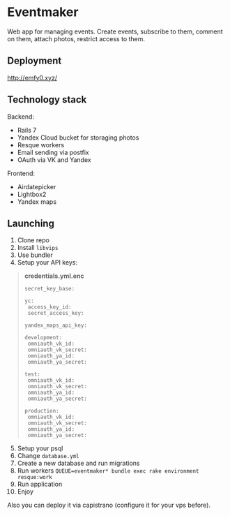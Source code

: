 # Eventmaker
Web app for managing events. Create events, subscribe to them, comment on them, attach photos, restrict access to them.

## Deployment
http://emfy0.xyz/

## Technology stack
Backend:
* Rails 7
* Yandex Cloud bucket for storaging photos
* Resque workers
* Email sending via postfix
* OAuth via VK and Yandex

Frontend:
* Airdatepicker
* Lightbox2
* Yandex maps

## Launching
1. Clone repo
1. Install `libvips`
1. Use bundler
1. Setup your API keys:
>__credentials.yml.enc__
>```
>secret_key_base:
>
>yc:
>  access_key_id:
>  secret_access_key:
>
>yandex_maps_api_key: 
>
>development:
>  omniauth_vk_id: 
>  omniauth_vk_secret: 
>  omniauth_ya_id: 
>  omniauth_ya_secret: 
>
>test:
>  omniauth_vk_id: 
>  omniauth_vk_secret: 
>  omniauth_ya_id: 
>  omniauth_ya_secret: 
>
>production:
>  omniauth_vk_id: 
>  omniauth_vk_secret: 
>  omniauth_ya_id: 
>  omniauth_ya_secret: 
>```
5. Setup your psql
1. Change `database.yml`
1. Create a new database and run migrations
1. Run workers `QUEUE=eventmaker* bundle exec rake environment resque:work`
1. Run application
1. Enjoy

Also you can deploy it via capistrano (configure it for your vps before).
